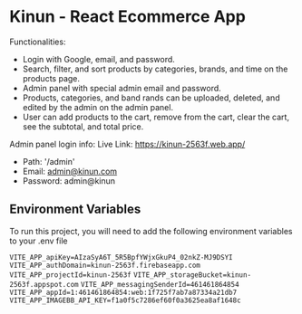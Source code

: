 
# Kinun - React Ecommerce App

Functionalities:
- Login with Google, email, and password.
- Search, filter, and sort products by categories, brands, and time on the products page.
- Admin panel with special admin email and password.
- Products, categories, and band rands can be uploaded, deleted, and edited by the admin on the admin panel.
- User can add products to the cart, remove from the cart, clear the cart, see the subtotal, and total price.

Admin panel login info:
Live Link: https://kinun-2563f.web.app/
- Path: '/admin'
- Email: admin@kinun.com
- Password: admin@kinun


## Environment Variables

To run this project, you will need to add the following environment variables to your .env file

`VITE_APP_apiKey=AIzaSyA6T_5R5BpfYWjxGkuP4_02nkZ-MJ9DSYI`
`VITE_APP_authDomain=kinun-2563f.firebaseapp.com`
`VITE_APP_projectId=kinun-2563f`
`VITE_APP_storageBucket=kinun-2563f.appspot.com`
`VITE_APP_messagingSenderId=461461864854`
`VITE_APP_appId=1:461461864854:web:1f725f7ab7a87334a21db7`
`VITE_APP_IMAGEBB_API_KEY=f1a0f5c7286ef60f0a3625ea8af1648c`

